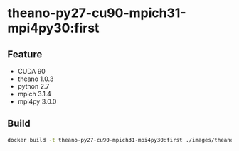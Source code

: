 # theano-py27-cu90-mpich31-mpi4py30:first

## Feature

* CUDA 90 
* theano 1.0.3
* python 2.7
* mpich 3.1.4
* mpi4py 3.0.0

## Build

```bash
docker build -t theano-py27-cu90-mpich31-mpi4py30:first ./images/theano-py27-cu90-mpich31-mpi4py30.first
```

